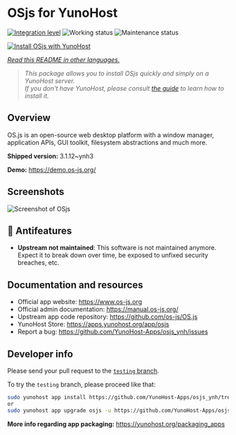 <!--
N.B.: This README was automatically generated by <https://github.com/YunoHost/apps/tree/master/tools/readme_generator>
It shall NOT be edited by hand.
-->

# OSjs for YunoHost

[![Integration level](https://apps.yunohost.org/badge/integration/osjs)](https://ci-apps.yunohost.org/ci/apps/osjs/)
![Working status](https://apps.yunohost.org/badge/state/osjs)
![Maintenance status](https://apps.yunohost.org/badge/maintained/osjs)

[![Install OSjs with YunoHost](https://install-app.yunohost.org/install-with-yunohost.svg)](https://install-app.yunohost.org/?app=osjs)

*[Read this README in other languages.](./ALL_README.md)*

> *This package allows you to install OSjs quickly and simply on a YunoHost server.*  
> *If you don't have YunoHost, please consult [the guide](https://yunohost.org/install) to learn how to install it.*

## Overview

OS.js is an open-source web desktop platform with a window manager, application APIs, GUI toolkit, filesystem abstractions and much more.


**Shipped version:** 3.1.12~ynh3

**Demo:** <https://demo.os-js.org/>

## Screenshots

![Screenshot of OSjs](./doc/screenshots/screenshot.png)

## :red_circle: Antifeatures

- **Upstream not maintained**: This software is not maintained anymore. Expect it to break down over time, be exposed to unfixed security breaches, etc.

## Documentation and resources

- Official app website: <https://www.os-js.org>
- Official admin documentation: <https://manual.os-js.org/>
- Upstream app code repository: <https://github.com/os-js/OS.js>
- YunoHost Store: <https://apps.yunohost.org/app/osjs>
- Report a bug: <https://github.com/YunoHost-Apps/osjs_ynh/issues>

## Developer info

Please send your pull request to the [`testing` branch](https://github.com/YunoHost-Apps/osjs_ynh/tree/testing).

To try the `testing` branch, please proceed like that:

```bash
sudo yunohost app install https://github.com/YunoHost-Apps/osjs_ynh/tree/testing --debug
or
sudo yunohost app upgrade osjs -u https://github.com/YunoHost-Apps/osjs_ynh/tree/testing --debug
```

**More info regarding app packaging:** <https://yunohost.org/packaging_apps>
